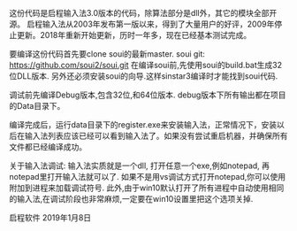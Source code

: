 这份代码是启程输入法3.0版本的代码，除算法部分是dll外，其它的模块全部开源。
启程输入法从2003年发布第一版以来，得到了大量用户的好评，2009年停止更新。2018年重新开始更新，历时一年多，现在已经基本测试完成。

要编译这份代码首先要clone soui的最新master.
soui git: https://github.com/soui2/soui.git
在编译soui前,先使用soui的build.bat生成32位DLL版本. 另外还必须安装soui的向导.这样sinstar3编译时才能找到soui代码.

调试前先编译Debug版本,包含32位,和64位版本.
debug版本下所有输出都在项目的Data目录下。


编译完成后，运行data目录下的register.exe来安装输入法，正常情况下，安装以后在输入法列表应该已经可以看到输入法了。如果没有尝试重启机器，并确保所有文件都已经编译成功。

关于输入法调试:
输入法实质就是一个dll, 打开任意一个exe,例如notepad, 再notepad里打开输入法就可以了. 如果不是用vs调试方式打开notepad,你可以使用附加到进程来加载调试符号.
此外,由于win10默认打开了所有进程中自动使用相同的输入法,在调试阶段也非常麻烦,一定要在win10设置里把这个选项关掉.

启程软件  2019年1月8日